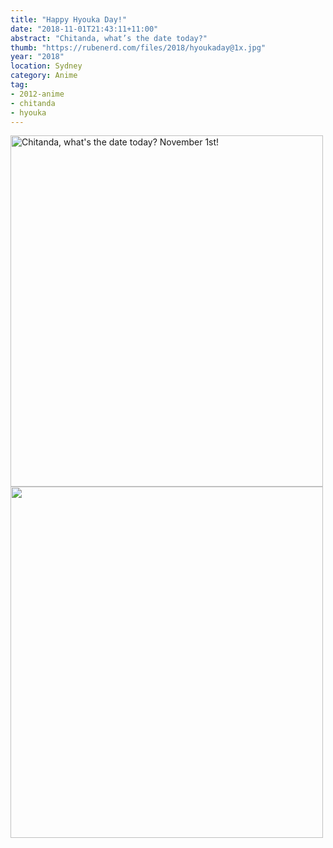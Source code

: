```yaml
---
title: "Happy Hyouka Day!"
date: "2018-11-01T21:43:11+11:00"
abstract: "Chitanda, what’s the date today?"
thumb: "https://rubenerd.com/files/2018/hyoukaday@1x.jpg"
year: "2018"
location: Sydney
category: Anime
tag:
- 2012-anime
- chitanda
- hyouka
---
```

<p><img src="https://rubenerd.com/files/2018/hyoukaday@1x.jpg" srcset="https://rubenerd.com/files/2018/hyoukaday@1x.jpg 1x, https://rubenerd.com/files/2018/hyoukaday@2x.jpg 2x" alt="Chitanda, what's the date today? November 1st!" style="width:500px; height:562px;" /><img src="https://rubenerd.com/files/2018/hyoukadaycute@1x.jpg" srcset="https://rubenerd.com/files/2018/hyoukadaycute@1x.jpg 1x, https://rubenerd.com/files/2018/hyoukadaycute@2x.jpg 2x" alt="" style="width:500px; height:562px;" /></p>

